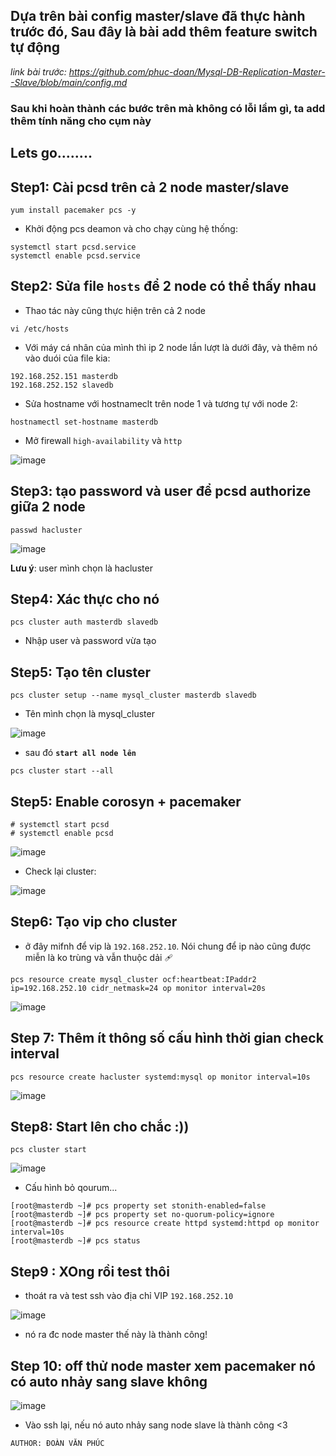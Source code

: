 ## Dựa trên bài config master/slave đã thực hành trước đó, Sau đây là bài add thêm feature switch tự động

*link bài trước: https://github.com/phuc-doan/Mysql-DB-Replication-Master--Slave/blob/main/config.md*

### Sau khi hoàn thành các bước trên mà không có lỗi lầm gì, ta add thêm tính năng cho cụm này


## Lets go........

## Step1: Cài pcsd trên cả 2 node master/slave

```
yum install pacemaker pcs -y
```

- Khởi động pcs deamon và cho chạy cùng hệ thống:

```
systemctl start pcsd.service
systemctl enable pcsd.service
```

## Step2: Sửa file `hosts` để 2 node có thể thấy nhau

- Thao tác này cũng thực hiện trên cả 2 node


```
vi /etc/hosts
```

- Với máy cá nhân của mình thì ip 2 node lần lượt là dưới đây, và thêm nó vào duói của file kia:

```
192.168.252.151 masterdb
192.168.252.152 slavedb
```

- Sửa hostname với hostnameclt trên node 1 và tương tự với node 2:

```
hostnamectl set-hostname masterdb
```

- Mở firewall `high-availability` và `http` 

![image](https://user-images.githubusercontent.com/83824403/164457250-965ff158-e9ce-4790-8b87-9b2b28ac2868.png)

## Step3: tạo password và user để pcsd authorize giữa 2 node

```
passwd hacluster
```
![image](https://user-images.githubusercontent.com/83824403/164457403-ed80de94-2649-417f-a537-6b06595ee842.png)

**Lưu ý**: user mình chọn là hacluster

## Step4: Xác thực cho nó

```
pcs cluster auth masterdb slavedb
```

- Nhập user và password vừa tạo

## Step5: Tạo tên cluster 


```
pcs cluster setup --name mysql_cluster masterdb slavedb
```
- Tên mình chọn là mysql_cluster



![image](https://user-images.githubusercontent.com/83824403/164457780-4ca39388-cd1b-4365-9b2c-dfa817442bca.png)

- sau đó **`start all node lên`**



```
pcs cluster start --all
```
## Step5: Enable corosyn + pacemaker

```
# systemctl start pcsd
# systemctl enable pcsd
```

![image](https://user-images.githubusercontent.com/83824403/164458284-3b7b28eb-c350-45ec-908e-9f094efc5cc2.png)



- Check lại cluster:



![image](https://user-images.githubusercontent.com/83824403/164458572-e83f880e-7c6f-47ba-adb4-334f42bfaa32.png)



## Step6: Tạo vip cho cluster

- ở đây mifnh để vip là `192.168.252.10`. Nói chung để ip nào cũng được miễn là ko trùng và vẫn thuộc dải 🩹



```
pcs resource create mysql_cluster ocf:heartbeat:IPaddr2 ip=192.168.252.10 cidr_netmask=24 op monitor interval=20s
```




![image](https://user-images.githubusercontent.com/83824403/164458682-fe5afafc-58dd-447a-b7dd-2b3023e9c9aa.png)


## Step 7: Thêm ít thông số cấu hình thời gian check interval


```
pcs resource create hacluster systemd:mysql op monitor interval=10s
```
![image](https://user-images.githubusercontent.com/83824403/164459013-a9b791b0-5663-4752-b973-baa3e17c9440.png)




## Step8: Start lên cho chắc :))

```
pcs cluster start
```

![image](https://user-images.githubusercontent.com/83824403/164459415-0647802d-5c53-4694-b33e-15967f060a58.png)



- Cấu hình bỏ qourum...

```
[root@masterdb ~]# pcs property set stonith-enabled=false
[root@masterdb ~]# pcs property set no-quorum-policy=ignore
[root@masterdb ~]# pcs resource create httpd systemd:httpd op monitor interval=10s
[root@masterdb ~]# pcs status
```

## Step9 : XOng rồi test thôi

- thoát ra và test ssh vào địa chỉ VIP `192.168.252.10`

![image](https://user-images.githubusercontent.com/83824403/164459816-ea5b56b5-77b0-4497-bf63-6c8168293ab8.png)

- nó ra đc node master thế này là thành công!


## Step 10: off thử node master xem pacemaker nó có auto nhảy sang slave không

![image](https://user-images.githubusercontent.com/83824403/164460031-4dbb4367-681b-4e26-81b5-74b21c8b17ba.png)

- Vào ssh lại, nếu nó auto nhảy sang node slave là thành công <3


`AUTHOR: ĐOÀN VĂN PHÚC`




